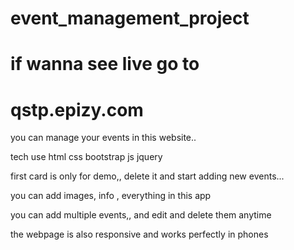 # event_management_project


# if wanna see live go to 
# qstp.epizy.com


you can manage your events in this website.. 

tech use html css bootstrap js jquery

first card is only for demo,, delete it and start adding new events...

you can add images, info , everything in this app

you can add multiple events,, and edit and delete them anytime

the webpage is also responsive and works perfectly in phones
